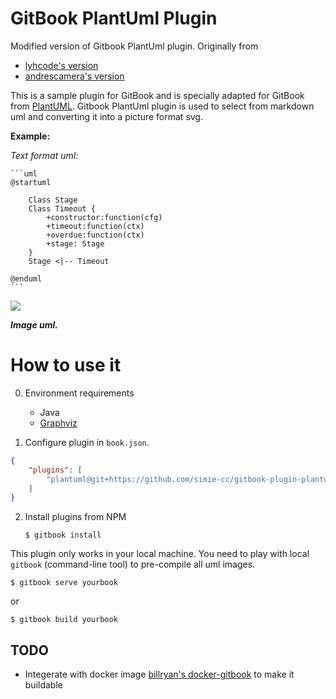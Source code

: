 # **GitBook PlantUml Plugin**

Modified version of Gitbook PlantUml plugin. Originally from
- [lyhcode's version](https://github.com/lyhcode/gitbook-plugin-plantuml)
- [andrescamera's version](https://github.com/andrescamera/gitbook-plugin-plantuml)

This is a sample plugin for GitBook and is specially adapted for GitBook from [PlantUML](http://www.plantuml.com/index.html). Gitbook PlantUml plugin is used to select from markdown uml and converting it into a picture format svg.

**Example:**

*Text format uml:*

<pre><code>```uml
@startuml

	Class Stage
	Class Timeout {
		+constructor:function(cfg)
		+timeout:function(ctx)
		+overdue:function(ctx)
		+stage: Stage
	}
 	Stage &lt;|-- Timeout

@enduml
```
</code></pre>

![](./images/uml.png)

***Image uml.***

# How to use it

0. Environment requirements
    - Java
    - [Graphviz](http://www.graphviz.org/)

1. Configure plugin in `book.json`.

```json
{
    "plugins": [
        "plantuml@git+https://github.com/simie-cc/gitbook-plugin-plantuml.git"
    ]
}

```

2. Install plugins from NPM

	`$ gitbook install`

This plugin only works in your local machine. You need to play with local `gitbook` (command-line tool) to pre-compile all uml images.

```$ gitbook serve yourbook```

or

```$ gitbook build yourbook```

## TODO

- Integerate with docker image [billryan's docker-gitbook](https://github.com/billryan/docker-gitbook) to make it buildable
